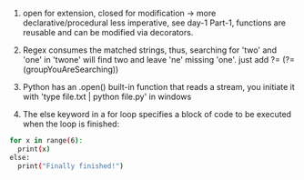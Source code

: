 1. open for extension, closed for modification -> more declarative/procedural less imperative, see day-1 Part-1, functions are reusable and can be modified via decorators.

2. Regex consumes the matched strings, thus, searching for 'two' and 'one' in 'twone' will find two and leave 'ne' missing 'one'. just add ?= (?=(groupYouAreSearching))

3. Python has an .open() built-in function that reads a stream, you initiate it with 'type file.txt | python file.py' in windows

4. The else keyword in a for loop specifies a block of code to be executed when the loop is finished:

```sh
for x in range(6):
  print(x)
else:
  print("Finally finished!") 
```